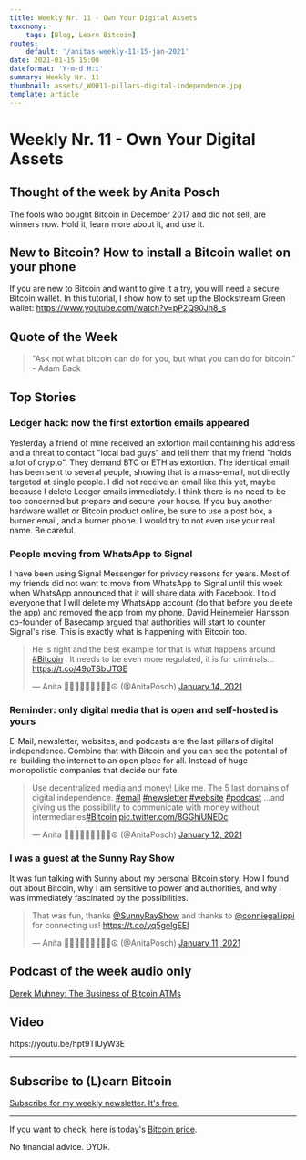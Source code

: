 ```yaml
---
title: Weekly Nr. 11 - Own Your Digital Assets
taxonomy:
    tags: [Blog, Learn Bitcoin]
routes:
    default: '/anitas-weekly-11-15-jan-2021'
date: 2021-01-15 15:00
dateformat: 'Y-m-d H:i'
summary: Weekly Nr. 11
thumbnail: assets/_W0011-pillars-digital-independence.jpg
template: article
---
```


# Weekly Nr. 11 - Own Your Digital Assets

<h2>Thought of the week by Anita Posch</h2>
<div class="white-box">The fools who bought Bitcoin in December 2017 and did not sell, are winners now. Hold it, learn more about it, and use it.</div>

<h2>New to Bitcoin? How to install a Bitcoin wallet on your phone</h2>
If you are new to Bitcoin and want to give it a try, you will need a secure Bitcoin wallet. In this tutorial, I show how to set up the Blockstream Green wallet: <a href="https://www.youtube.com/watch?v=pP2Q90Jh8_s" target="_blank" rel="noopener">https://www.youtube.com/watch?v=pP2Q90Jh8_s</a>

<h2>Quote of the Week</h2>
<blockquote>"Ask not what bitcoin can do for you, but what you can do for bitcoin." - Adam Back</blockquote>

<h2>Top Stories</h2>
<h3>Ledger hack: now the first extortion emails appeared</h3>
Yesterday a friend of mine received an extortion mail containing his address and a threat to contact "local bad guys" and tell them that my friend "holds a lot of crypto". They demand BTC or ETH as extortion. The identical email has been sent to several people, showing that is a mass-email, not directly targeted at single people. I did not receive an email like this yet, maybe because I delete Ledger emails immediately. I think there is no need to be too concerned but prepare and secure your house. If you buy another hardware wallet or Bitcoin product online, be sure to use a post box, a burner email, and a burner phone. I would try to not even use your real name. Be careful.
<h3>People moving from WhatsApp to Signal</h3>
I have been using Signal Messenger for privacy reasons for years. Most of my friends did not want to move from WhatsApp to Signal until this week when WhatsApp announced that it will share data with Facebook. I told everyone that I will delete my WhatsApp account (do that before you delete the app) and removed the app from my phone. David Heinemeier Hansson co-founder of Basecamp argued that authorities will start to counter Signal's rise. This is exactly what is happening with Bitcoin too.
<div class="white-box">
<blockquote class="twitter-tweet">
<p dir="ltr" lang="en">He is right and the best example for that is what happens around <a href="https://twitter.com/hashtag/Bitcoin?src=hash&amp;ref_src=twsrc%5Etfw">#Bitcoin</a> . It needs to be even more regulated, it is for criminals... <a href="https://t.co/49pTSbUTGE">https://t.co/49pTSbUTGE</a></p>
— Anita ✊🏼🔑🏳️‍🌈🏊🏻🚴‍♂️☮️ (@AnitaPosch) <a href="https://twitter.com/AnitaPosch/status/1349614404430680066?ref_src=twsrc%5Etfw">January 14, 2021</a></blockquote>
<script async src="https://platform.twitter.com/widgets.js" charset="utf-8"></script>
</div>
<h3>Reminder: only digital media that is open and self-hosted is yours</h3>
E-Mail, newsletter, websites, and podcasts are the last pillars of digital independence. Combine that with Bitcoin and you can see the potential of re-building the internet to an open place for all. Instead of huge monopolistic companies that decide our fate.
<div class="white-box">
<blockquote class="twitter-tweet">
<p dir="ltr" lang="en">Use decentralized media and money!
Like me.
The 5 last domains of digital independence. <a href="https://twitter.com/hashtag/email?src=hash&amp;ref_src=twsrc%5Etfw">#email</a> <a href="https://twitter.com/hashtag/newsletter?src=hash&amp;ref_src=twsrc%5Etfw">#newsletter</a> <a href="https://twitter.com/hashtag/website?src=hash&amp;ref_src=twsrc%5Etfw">#website</a> <a href="https://twitter.com/hashtag/podcast?src=hash&amp;ref_src=twsrc%5Etfw">#podcast</a>
...and giving us the possibility to communicate with money without intermediaries<a href="https://twitter.com/hashtag/Bitcoin?src=hash&amp;ref_src=twsrc%5Etfw">#Bitcoin</a> <a href="https://t.co/8GGhiUNEDc">pic.twitter.com/8GGhiUNEDc</a></p>
— Anita ✊🏼🔑🏳️‍🌈🏊🏻🚴‍♂️☮️ (@AnitaPosch) <a href="https://twitter.com/AnitaPosch/status/1348962971104509954?ref_src=twsrc%5Etfw">January 12, 2021</a></blockquote>
<script async src="https://platform.twitter.com/widgets.js" charset="utf-8"></script>
</div>
<h3>I was a guest at the Sunny Ray Show</h3>
It was fun talking with Sunny about my personal Bitcoin story. How I found out about Bitcoin, why I am sensitive to power and authorities, and why I was immediately fascinated by the possibilities.
<div class="white-box">
<blockquote class="twitter-tweet">
<p dir="ltr" lang="en">That was fun, thanks <a href="https://twitter.com/SunnyRayShow?ref_src=twsrc%5Etfw">@SunnyRayShow</a> and thanks to <a href="https://twitter.com/conniegallippi?ref_src=twsrc%5Etfw">@conniegallippi</a> for connecting us! <a href="https://t.co/yq5golgEEl">https://t.co/yq5golgEEl</a></p>
— Anita ✊🏼🔑🏳️‍🌈🏊🏻🚴‍♂️☮️ (@AnitaPosch) <a href="https://twitter.com/AnitaPosch/status/1348685121646456833?ref_src=twsrc%5Etfw">January 11, 2021</a></blockquote>
<script async src="https://platform.twitter.com/widgets.js" charset="utf-8"></script>
</div>

<h2>Podcast of the week audio only</h2>
<a href="https://bitcoinundco.com/en/derek-muhney/" target="_blank" rel="noopener noreferrer">Derek Muhney: The Business of Bitcoin ATMs</a>
<h2>Video</h2>
https://youtu.be/hpt9TIUyW3E

---
## Subscribe to (L)earn Bitcoin

[Subscribe for my weekly newsletter. It's free.](https://anita.link/weekly)

---

If you want to check, here is today's [Bitcoin price](https://www.coingecko.com/en/coins/bitcoin).

No financial advice. DYOR.